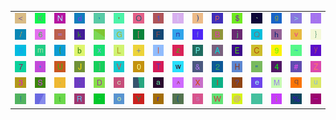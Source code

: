<table>
<tr>
<td><img src="3C.gif"></td>
<td><img src="4B.gif"></td>
<td><img src="4E.gif"></td>
<td><img src="64.gif"></td>
<td><img src="2C.gif"></td>
<td><img src="27.gif"></td>
<td><img src="4F.gif"></td>
<td><img src="31.gif"></td>
<td><img src="7C.gif"></td>
<td><img src="29.gif"></td>
<td><img src="70.gif"></td>
<td><img src="24.gif"></td>
<td><img src="60.gif"></td>
<td><img src="67.gif"></td>
<td><img src="3E.gif"></td>
<td><img src="3B.gif"></td>
</tr>
<tr>
<td><img src="2F.gif"></td>
<td><img src="36.gif"></td>
<td><img src="3D.gif"></td>
<td><img src="6B.gif"></td>
<td><img src="gr2.gif"></td>
<td><img src="47.gif"></td>
<td><img src="5B.gif"></td>
<td><img src="46.gif"></td>
<td><img src="6E.gif"></td>
<td><img src="66.gif"></td>
<td><img src="42.gif"></td>
<td><img src="6A.gif"></td>
<td><img src="51.gif"></td>
<td><img src="68.gif"></td>
<td><img src="76.gif"></td>
<td><img src="7D.gif"></td>
</tr>
<tr>
<td><img src="38.gif"></td>
<td><img src="6D.gif"></td>
<td><img src="7B.gif"></td>
<td><img src="62.gif"></td>
<td><img src="78.gif"></td>
<td><img src="4C.gif"></td>
<td><img src="2B.gif"></td>
<td><img src="49.gif"></td>
<td><img src="7A.gif"></td>
<td><img src="50.gif"></td>
<td><img src="41.gif"></td>
<td><img src="45.gif"></td>
<td><img src="43.gif"></td>
<td><img src="39.gif"></td>
<td><img src="7E.gif"></td>
<td><img src="79.gif"></td>
</tr>
<tr>
<td><img src="37.gif"></td>
<td><img src="2A.gif"></td>
<td><img src="55.gif"></td>
<td><img src="4A.gif"></td>
<td><img src="5D.gif"></td>
<td><img src="56.gif"></td>
<td><img src="30.gif"></td>
<td><img src="54.gif"></td>
<td><img src="77.gif"></td>
<td><img src="26.gif"></td>
<td><img src="32.gif"></td>
<td><img src="48.gif"></td>
<td><img src="22.gif"></td>
<td><img src="34.gif"></td>
<td><img src="23.gif"></td>
<td><img src="5A.gif"></td>
</tr>
<tr>
<td><img src="33.gif"></td>
<td><img src="53.gif"></td>
<td><img src="2E.gif"></td>
<td><img src="3A.gif"></td>
<td><img src="44.gif"></td>
<td><img src="63.gif"></td>
<td><img src="gr1.gif"></td>
<td><img src="61.gif"></td>
<td><img src="5E.gif"></td>
<td><img src="58.gif"></td>
<td><img src="6C.gif"></td>
<td><img src="3F.gif"></td>
<td><img src="65.gif"></td>
<td><img src="4D.gif"></td>
<td><img src="71.gif"></td>
<td><img src="75.gif"></td>
</tr>
<tr>
<td><img src="21.gif"></td>
<td><img src="gr3.gif"></td>
<td><img src="74.gif"></td>
<td><img src="52.gif"></td>
<td><img src="2D.gif"></td>
<td><img src="6F.gif"></td>
<td><img src="59.gif"></td>
<td><img src="72.gif"></td>
<td><img src="28.gif"></td>
<td><img src="73.gif"></td>
<td><img src="57.gif"></td>
<td><img src="40.gif"></td>
<td><img src="35.gif"></td>
<td><img src="69.gif"></td>
<td><img src="25.gif"></td>
<td><img src="5F.gif"></td>
</tr>
</table>

